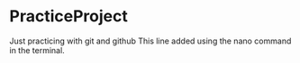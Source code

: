 # PracticeProject
Just practicing with git and github
This line added using the nano command in the terminal.
